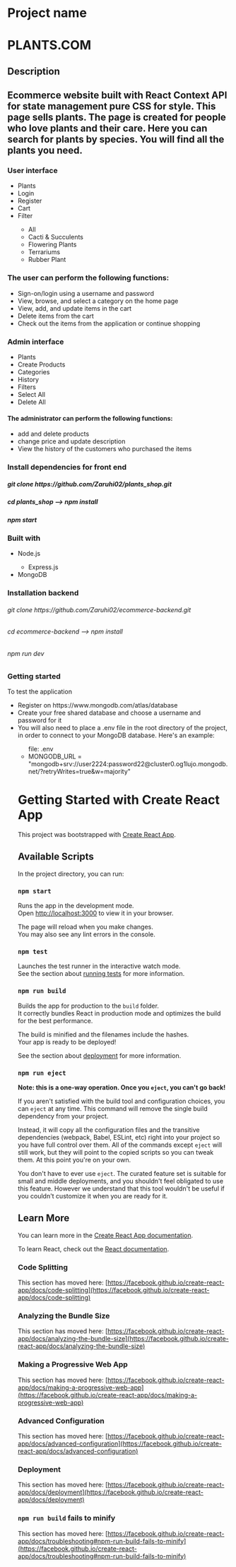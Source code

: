 # Project name
  <h1> PLANTS.COM </h1>

## Description
<h2>Ecommerce website built with React Context API for state management pure CSS for style. This page sells plants. The page is created for people who love plants and their care. Here you can search for plants by species. You will find all the plants you need.</h2>

### User interface
<ul>
<li>Plants</li>
<li>Login </li>
<li>Register</li>
<li>Cart</li>
<li>Filter</li>
   <ul>
   	<li>All</li>
    <li> Cacti & Succulents</li>
	<li>Flowering Plants</li>
	<li>Terrariums</li>
  	<li>Rubber Plant</li>
    </ul>
</ul>
    
<h3>The user can perform the following functions:</h3>
<ul>
         <li>Sign-on/login using a username and password</li>
         <li> View, browse, and select a category on the home page</li>
         <li>View, add, and update items in the cart</li>
         <li>Delete items from the cart</li>
         <li>Check out the items from the application or continue shopping</li>
</ul>

### Admin interface
<ul>
     <li>Plants</li>
     <li>Create Products</li>
     <li>Categories</li>
     <li>History</li>
     <li>Filters</li>
     <li>Select All</li>
     <li>Delete All</li>
</ul>

<h4>The administrator can perform the following functions:</h4>
          <ul>
          <li>add and delete products</li>
          <li>change price and update description</li>
          <li>View the history of the customers who purchased the items</li>
           </ul>

### Install dependencies for front end 
<h5> git clone https://github.com/Zaruhi02/plants_shop.git<h5>
<h5>cd plants_shop --> npm install</h5>
<h5>npm start</h5>


### Built with 
<ul>
<li>Node.js</li>
   <ul>
   <li>Express.js</li>
   </ul>
<li>MongoDB</li>
</ul>

### Installation backend
<h6>git clone https://github.com/Zaruhi02/ecommerce-backend.git</h6>
<h6>cd ecommerce-backend --> npm install</h6>
<h6>npm run dev</h6>

### Getting started
<h7>To test the application</h7>
<ul>
<li>Register on https://www.mongodb.com/atlas/database</li>
<li>Create your free shared database and choose a username and password for it</li>
<li>You will also need to place a .env file in the root directory of the project, in order to connect to your MongoDB database. Here's an example:</li>
    <ul>
    <h7>file: .env</h7>
    <li>MONGODB_URL = "mongodb+srv://user2224:password22@cluster0.og1lujo.mongodb.net/?retryWrites=true&w=majority"</li>
</ul>



# Getting Started with Create React App


This project was bootstrapped with [Create React App](https://github.com/facebook/create-react-app).

## Available Scripts

In the project directory, you can run:

### `npm start`

Runs the app in the development mode.\
Open [http://localhost:3000](http://localhost:3000) to view it in your browser.

The page will reload when you make changes.\
You may also see any lint errors in the console.

### `npm test`

Launches the test runner in the interactive watch mode.\
See the section about [running tests](https://facebook.github.io/create-react-app/docs/running-tests) for more information.

### `npm run build`

Builds the app for production to the `build` folder.\
It correctly bundles React in production mode and optimizes the build for the best performance.

The build is minified and the filenames include the hashes.\
Your app is ready to be deployed!

See the section about [deployment](https://facebook.github.io/create-react-app/docs/deployment) for more information.

### `npm run eject`

**Note: this is a one-way operation. Once you `eject`, you can't go back!**

If you aren't satisfied with the build tool and configuration choices, you can `eject` at any time. This command will remove the single build dependency from your project.

Instead, it will copy all the configuration files and the transitive dependencies (webpack, Babel, ESLint, etc) right into your project so you have full control over them. All of the commands except `eject` will still work, but they will point to the copied scripts so you can tweak them. At this point you're on your own.

You don't have to ever use `eject`. The curated feature set is suitable for small and middle deployments, and you shouldn't feel obligated to use this feature. However we understand that this tool wouldn't be useful if you couldn't customize it when you are ready for it.

## Learn More

You can learn more in the [Create React App documentation](https://facebook.github.io/create-react-app/docs/getting-started).

To learn React, check out the [React documentation](https://reactjs.org/).

### Code Splitting

This section has moved here: [https://facebook.github.io/create-react-app/docs/code-splitting](https://facebook.github.io/create-react-app/docs/code-splitting)

### Analyzing the Bundle Size

This section has moved here: [https://facebook.github.io/create-react-app/docs/analyzing-the-bundle-size](https://facebook.github.io/create-react-app/docs/analyzing-the-bundle-size)

### Making a Progressive Web App

This section has moved here: [https://facebook.github.io/create-react-app/docs/making-a-progressive-web-app](https://facebook.github.io/create-react-app/docs/making-a-progressive-web-app)

### Advanced Configuration

This section has moved here: [https://facebook.github.io/create-react-app/docs/advanced-configuration](https://facebook.github.io/create-react-app/docs/advanced-configuration)

### Deployment

This section has moved here: [https://facebook.github.io/create-react-app/docs/deployment](https://facebook.github.io/create-react-app/docs/deployment)

### `npm run build` fails to minify

This section has moved here: [https://facebook.github.io/create-react-app/docs/troubleshooting#npm-run-build-fails-to-minify](https://facebook.github.io/create-react-app/docs/troubleshooting#npm-run-build-fails-to-minify)

